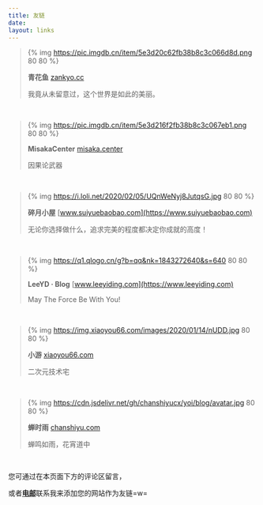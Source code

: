 ```yaml
---
title: 友链
date:
layout: links
---
```

>{% img https://pic.imgdb.cn/item/5e3d20c62fb38b8c3c066d8d.png 80 80 %}
>
>**青花鱼** [zankyo.cc](https://zankyo.cc)
>
>我竟从未留意过，这个世界是如此的美丽。

</br>

>{% img https://pic.imgdb.cn/item/5e3d216f2fb38b8c3c067eb1.png 80 80 %}
>
>**MisakaCenter** [misaka.center](https://misaka.center) 
>
>因果论武器

</br>

>{% img https://i.loli.net/2020/02/05/UQnWeNyj8JutqsG.jpg 80 80 %}
>
>**碎月小屋** [www.suiyuebaobao.com](https://www.suiyuebaobao.com)
>
>无论你选择做什么，追求完美的程度都决定你成就的高度！

</br>

>{% img https://q1.qlogo.cn/g?b=qq&nk=1843272640&s=640 80 80 %}
>
>**LeeYD · Blog** [www.leeyiding.com](https://www.leeyiding.com)
>
>May The Force Be With You!

</br>

>{% img https://img.xiaoyou66.com/images/2020/01/14/nUDD.jpg 80 80 %}
>
>**小游** [xiaoyou66.com](https://xiaoyou66.com/)
>
>二次元技术宅

</br>

>{% img https://cdn.jsdelivr.net/gh/chanshiyucx/yoi/blog/avatar.jpg 80 80 %}
>
>**蝉时雨** [chanshiyu.com](https://chanshiyu.com)
>
>蝉鸣如雨，花宵道中

</br>

您可通过在本页面下方的评论区留言，

或者[**电邮**](nek0ri@outlook.com)联系我来添加您的网站作为友链=w=